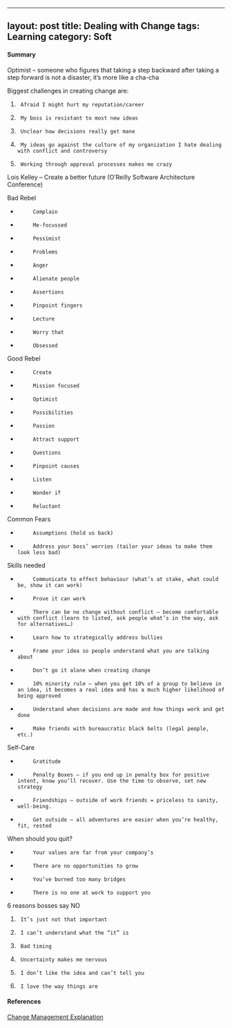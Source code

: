 
---
layout: post
title: Dealing with Change
tags: Learning
category: Soft
---
#### Summary ####

Optimist – someone who figures that taking a step backward after taking a step forward is not a disaster, it’s more like a cha-cha
 
Biggest challenges in creating change are:
 
1)      Afraid I might hurt my reputation/career  
2)      My boss is resistant to most new ideas  
3)      Unclear how decisions really get mane  
4)      My ideas go against the culture of my organization I hate dealing with conflict and controversy  
5)      Working through approval processes makes me crazy  

 
Lois Kelley – Create a better future (O’Reilly Software Architecture Conference)
 
Bad Rebel
-          Complain
-          Me-focussed
-          Pessimist
-          Problems
-          Anger
-          Alienate people
-          Assertions
-          Pinpoint fingers
-          Lecture
-          Worry that
-          Obsessed

 
Good Rebel
-          Create
-          Mission focused
-          Optimist
-          Possibilities
-          Passion
-          Attract support
-          Questions
-          Pinpoint causes
-          Listen
-          Wonder if
-          Reluctant

 
Common Fears
-          Assumptions (hold us back)
-          Address your boss’ worries (tailor your ideas to make them look less bad)

 
Skills needed
-          Communicate to effect behaviour (what’s at stake, what could be, show it can work)
-          Prove it can work
-          There can be no change without conflict – become comfortable with conflict (learn to listed, ask people what’s in the way, ask for alternatives…)
-          Learn how to strategically address bullies
-          Frame your idea so people understand what you are talking about
-          Don’t go it alone when creating change
-          10% minority rule – when you get 10% of a group to believe in an idea, it becomes a real idea and has a much higher likelihood of being approved
-          Understand when decisions are made and how things work and get done
-          Make friends with bureaucratic black belts (legal people, etc.)

 
Self-Care
-          Gratitude
-          Penalty Boxes – if you end up in penalty box for positive intent, know you’ll recover. Use the time to observe, set new strategy
-          Friendships – outside of work friends = priceless to sanity, well-being.
-          Get outside – all adventures are easier when you’re healthy, fit, rested

 
When should you quit?
-          Your values are far from your company’s
-          There are no opportunities to grow
-          You’ve burned too many bridges
-          There is no one at work to support you

 
6 reasons bosses say NO
1)      It’s just not that important
2)      I can’t understand what the “it” is
3)      Bad timing
4)      Uncertainty makes me nervous
5)      I don’t like the idea and can’t tell you
6)      I love the way things are

#### References ####

[Change Management Explanation](http://www.change-management.com/tutorial-adkar-overview.htm)
